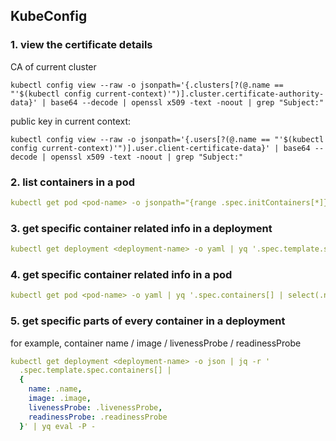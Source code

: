## KubeConfig
### 1. view the certificate details
CA of current cluster
```
kubectl config view --raw -o jsonpath='{.clusters[?(@.name == "'$(kubectl config current-context)'")].cluster.certificate-authority-data}' | base64 --decode | openssl x509 -text -noout | grep "Subject:"

```

public key in current context:
``` 
kubectl config view --raw -o jsonpath='{.users[?(@.name == "'$(kubectl config current-context)'")].user.client-certificate-data}' | base64 --decode | openssl x509 -text -noout | grep "Subject:"
```

### 2. list containers in a pod
```yaml
kubectl get pod <pod-name> -o jsonpath="{range .spec.initContainers[*]}{.name}{'\t\t'}{.image}{'\n'}{end}{range .spec.containers[*]}{.name}{'\t'}{.image}{'\n'}{end}"
```

### 3. get specific container related info in a deployment
```yaml
kubectl get deployment <deployment-name> -o yaml | yq '.spec.template.spec.containers[] | select(.name == "<container-name>")'
```

### 4. get specific container related info in a pod
```yaml
kubectl get pod <pod-name> -o yaml | yq '.spec.containers[] | select(.name == "<container-name>")'
```

### 5. get specific parts of every container in a deployment
for example, container name / image / livenessProbe / readinessProbe
```yaml
kubectl get deployment <deployment-name> -o json | jq -r '
  .spec.template.spec.containers[] | 
  {
    name: .name, 
    image: .image, 
    livenessProbe: .livenessProbe, 
    readinessProbe: .readinessProbe
  }' | yq eval -P -
```